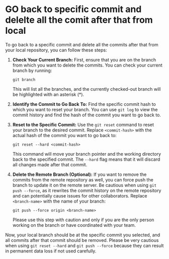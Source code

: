 # GO back to specific commit and delelte all the comit after that from local 
To go back to a specific commit and delete all the commits after that from your local repository, you can follow these steps:

1. **Check Your Current Branch:** First, ensure that you are on the branch from which you want to delete the commits. You can check your current branch by running:

   ```
   git branch
   ```

   This will list all the branches, and the currently checked-out branch will be highlighted with an asterisk (*).

2. **Identify the Commit to Go Back To:** Find the specific commit hash to which you want to reset your branch. You can use `git log` to view the commit history and find the hash of the commit you want to go back to.

3. **Reset to the Specific Commit:** Use the `git reset` command to reset your branch to the desired commit. Replace `<commit-hash>` with the actual hash of the commit you want to go back to:

   ```
   git reset --hard <commit-hash>
   ```

   This command will move your branch pointer and the working directory back to the specified commit. The `--hard` flag means that it will discard all changes made after that commit.

4. **Delete the Remote Branch (Optional):** If you want to remove the commits from the remote repository as well, you can force push the branch to update it on the remote server. Be cautious when using `git push --force`, as it rewrites the commit history on the remote repository and can potentially cause issues for other collaborators. Replace `<branch-name>` with the name of your branch:

   ```
   git push --force origin <branch-name>
   ```

   Please use this step with caution and only if you are the only person working on the branch or have coordinated with your team.

Now, your local branch should be at the specific commit you selected, and all commits after that commit should be removed. Please be very cautious when using `git reset --hard` and `git push --force` because they can result in permanent data loss if not used carefully.